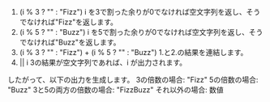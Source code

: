 1. (i % 3 ? "" : "Fizz")
   i を3で割った余りが0でなければ空文字列を返し、そうでなければ"Fizz"を返します。
2. (i % 5 ? "" : "Buzz")
   i を5で割った余りが0でなければ空文字列を返し、そうでなければ"Buzz"を返します。
3. (i % 3 ? "" : "Fizz") + (i % 5 ? "" : "Buzz") 1.と2.の結果を連結します。
4. || i
   3の結果が空文字列であれば、i が出力されます。

したがって、以下の出力を生成します。
3の倍数の場合: "Fizz"
5の倍数の場合: "Buzz"
3と5の両方の倍数の場合: "FizzBuzz"
それ以外の場合: 数値
